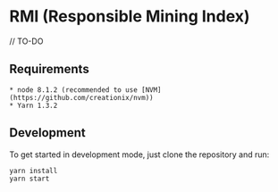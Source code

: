 # RMI (Responsible Mining Index)

// TO-DO

## Requirements

    * node 8.1.2 (recommended to use [NVM](https://github.com/creationix/nvm))
    * Yarn 1.3.2


## Development

To get started in development mode, just clone the repository and run:

    yarn install
    yarn start
